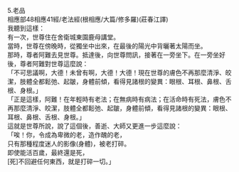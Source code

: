 5.老品  
相應部48相應41經/老法經(根相應/大篇/修多羅)(莊春江譯)  
我聽到這樣：  
有一次，世尊住在舍衛城東園鹿母講堂。  
當時，世尊在傍晚時，從獨坐中出來，在最後的陽光中背曬著太陽而坐。  
那時，尊者阿難去見世尊。抵達後，向世尊問訊，接著在一旁坐下。在一旁坐好後，尊者阿難對世尊這麼說：  
「不可思議啊，大德！未曾有啊，大德！大德！現在世尊的膚色不再那麼清淨、皎潔，肢體全都鬆弛、起皺，身體前傾，看得見諸根的變異：眼根、耳根、鼻根、舌根、身根。」  
「正是這樣，阿難！在年輕時有老法；在無病時有病法；在活命時有死法，膚色不再那麼清淨、皎潔，肢體全都鬆弛、起皺，身體前傾，看得見諸根的變異：眼根、耳根、鼻根、舌根、身根。」  
這就是世尊所說，說了這個後，善逝、大師又更進一步這麼說：  
「唉！你，令成為卑微的老，造作醜的老，  
只有那種程度迷人的影像(身體)，被老打碎。  
即使能活百歲，最終還是死，  
[死]不回避任何東西，就是打碎一切。」  
  
  
